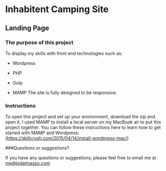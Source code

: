 Inhabitent Camping Site
==============

Landing Page
------------
 
### The purpose of this project

To display my skills with front end technologies such as:

* Wordpress

* PHP

* Gulp

* MAMP
The site is fully designed to be responsive.

### Instructions

To open this project and set up your environment, download the zip and open it. I used MAMP to install a local server on my MacBook air
to put this project together. You can follow these instructions here to learn how to get started with MAMP and Wordpress: (https://skillcrush.com/2015/04/14/install-wordpress-mac/)

###Questions or suggestions?

If you have any questions or suggestions, please feel free to email me at me@jodalmasso.com
